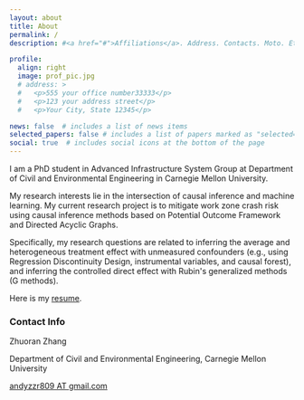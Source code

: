 ```yaml
---
layout: about
title: About
permalink: /
description: #<a href="#">Affiliations</a>. Address. Contacts. Moto. Etc.

profile:
  align: right
  image: prof_pic.jpg
  # address: >
  #   <p>555 your office number33333</p>
  #   <p>123 your address street</p>
  #   <p>Your City, State 12345</p>

news: false  # includes a list of news items
selected_papers: false # includes a list of papers marked as "selected={true}"
social: true  # includes social icons at the bottom of the page
---
```


I am a PhD student in Advanced Infrastructure System Group at Department of Civil and Environmental Engineering in Carnegie Mellon University.

My research interests lie in the intersection of causal inference and machine learning. My current research project is to mitigate work zone crash risk using causal inference methods based on Potential Outcome Framework and Directed Acyclic Graphs. 

Specifically, my research questions are related to inferring the average and heterogeneous treatment effect with unmeasured confounders (e.g., using Regression Discontinuity Design, instrumental variables, and causal forest), and inferring the controlled direct effect with Rubin's generalized methods (G methods).

Here is my [resume](./assets/pdf/Andy_Zhuoran_Zhang_resume.pdf).

### Contact Info

Zhuoran Zhang

Department of Civil and Environmental Engineering, Carnegie Mellon University

[andyzzr809 AT gmail.com](mailto:andyzzr809@gmail.com)
